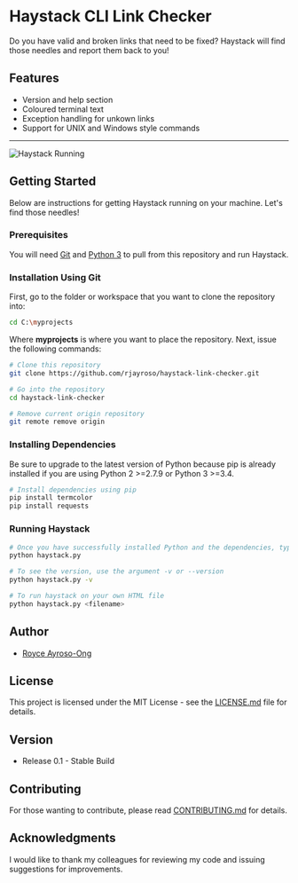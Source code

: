 # Haystack CLI Link Checker
Do you have valid and broken links that need to be fixed? Haystack will find those needles and report them back to you!
## Features 
- Version and help section
- Coloured terminal text
- Exception handling for unkown links
- Support for UNIX and Windows style commands
---
![Haystack Running](https://github.com/rjayroso/haystack-link-checker/blob/master/resources/haystack-run.gif)
## Getting Started 
Below are instructions for getting Haystack running on your machine. Let's find those needles!
### Prerequisites
You will need [Git](https://git-scm.com/) and [Python 3](https://www.python.org/downloads/) to pull from this repository and run Haystack.
### Installation Using Git
First, go to the folder or workspace that you want to clone the repository into:
```bash
cd C:\myprojects
```
Where **myprojects** is where you want to place the repository. 
Next, issue the following commands:
```bash
# Clone this repository
git clone https://github.com/rjayroso/haystack-link-checker.git

# Go into the repository
cd haystack-link-checker

# Remove current origin repository
git remote remove origin 
```
### Installing Dependencies
 Be sure to upgrade to the latest version of Python because pip is already installed if you are using Python 2 >=2.7.9 or Python 3 >=3.4.
```bash
# Install dependencies using pip 
pip install termcolor
pip install requests
```
### Running Haystack
```bash
# Once you have successfully installed Python and the dependencies, type haystack.py to see the help section
python haystack.py

# To see the version, use the argument -v or --version
python haystack.py -v

# To run haystack on your own HTML file
python haystack.py <filename>
```
## Author
- [Royce Ayroso-Ong](https://github.com/rjayroso)
## License
This project is licensed under the MIT License - see the [LICENSE.md](https://github.com/rjayroso/react-vehicle-database-manager/blob/master/LICENSE) file for details.
## Version
- Release 0.1 - Stable Build
## Contributing
For those wanting to contribute, please read [CONTRIBUTING.md](https://gist.github.com/PurpleBooth/b24679402957c63ec426) for details.
## Acknowledgments
I would like to thank my colleagues for reviewing my code and issuing suggestions for improvements.
